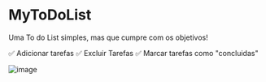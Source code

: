 # MyToDoList

Uma To do List simples, mas que cumpre com os objetivos!

✅ Adicionar tarefas
✅ Excluir Tarefas
✅ Marcar tarefas como "concluidas"

![image](https://user-images.githubusercontent.com/52427060/145728237-6b2ee7ff-621c-4288-981a-4bc71667618c.png)


